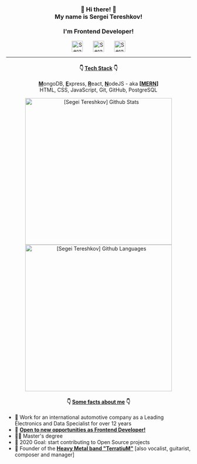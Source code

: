 <h3 align="center"> 👋 Hi there! 👋 
  <br/>
  My name is Sergei Tereshkov!
  <br/>
  <br/>
  I'm Frontend Developer!
</h3>
<p align="center">
  <a href="https://www.linkedin.com/in/stereshkov/" title="Sergei Tereshkov | LinkedIn"><img align="center" alt="Sergei Tereshkov | LinkedIn" width="30px" src="https://cdn.jsdelivr.net/npm/simple-icons@v3/icons/linkedin.svg" /></a>&nbsp;&nbsp;&nbsp;&nbsp;&nbsp;&nbsp;
  <a href="https://vk.com/teratron"                 title="Sergei Tereshkov | VK"><img align="center" alt="Sergei Tereshkov | VK"             width="30px" src="https://cdn.jsdelivr.net/npm/simple-icons@v3/icons/vk.svg" /></a>&nbsp;&nbsp;&nbsp;&nbsp;&nbsp;&nbsp;
  <a href="https://career.habr.com/teratron"        title="Sergei Tereshkov | Habr"><img align="center" alt="Sergei Tereshkov | Habr"         width="30px" src="https://cdn.jsdelivr.net/npm/simple-icons@3.4.1/icons/habr.svg" /></a>
</p>

---

<h4 align="center">👇 <ins>Tech Stack</ins> 👇</h4>

<p align="center">
  <b><ins>M</ins></b>ongoDB, <b><ins>E</ins></b>xpress, <b><ins>R</ins></b>eact, <b><ins>N</ins></b>odeJS - aka <b>[<ins>MERN</ins>]</b>
  <br/>
  HTML, CSS, JavaScript, Git, GitHub, PostgreSQL
  <p align="center">
    <img align="center"   width="400px" alt="[Segei Tereshkov] Github Stats" src="https://github-readme-stats.vercel.app/api?username=teratron-git&show_icons=true&hide_border=false&hide=issues,contribs&count_private=true&theme=merko&include_all_commits=true&line_height=28" />
    <img align="center"   width="400px" alt="[Segei Tereshkov] Github Languages" src="https://github-readme-stats.vercel.app/api/top-langs/?username=teratron-git&hide_border=true&layout=compact&theme=merko&card_width=486" />
  </p>
</p>

<h4 align="center">👇 <ins>Some facts about me</ins> 👇</h4>

- 🔭 Work for an international automotive company as a Leading Electronics and Data Specialist for over 12 years
- 🌱 <b><ins>Open to new opportunities as Frontend Developer!</ins></b>
- 👨‍🎓 Master's degree
- 🥅 2020 Goal: start contributing to Open Source projects
- 🤘 Founder of the <b><a href="https://terraband.ru" title="TerrariuM [Heavy Metal Band] site">Heavy Metal band "TerratiuM"</a></b> [also vocalist, guitarist, composer and manager]

